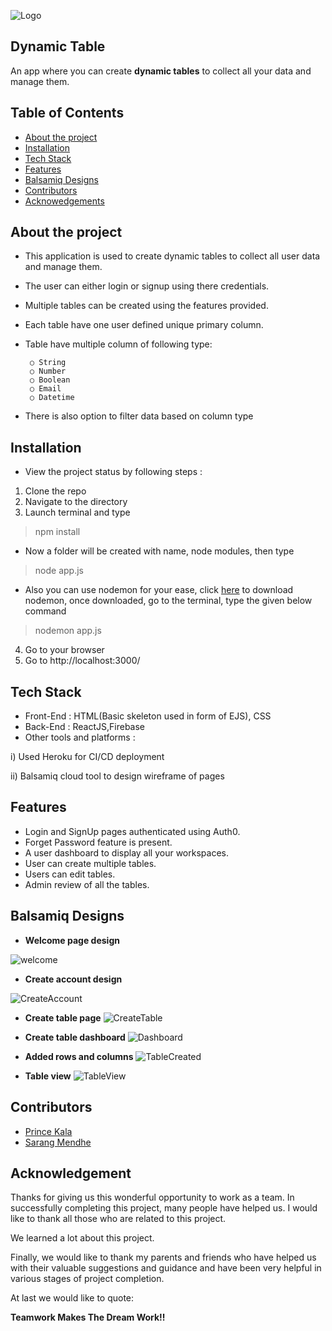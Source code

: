

![Logo](https://tse1.mm.bing.net/th?id=OIP.0Rh_QsAlcP7rddvoRH4DfAAAAA&pid=Api&P=0&w=170&h=170)



##  Dynamic Table 
 An app where you can create **dynamic tables** to collect all your data and manage them.
## Table of Contents
- [About the project](#about)    
- [Installation](#installation)
- [Tech Stack](#tech-stack)
- [Features](#features)
- [Balsamiq Designs](#balsamiq)
- [Contributors](#contributors)
- [Acknowedgements](#acknowledgements)
## About the project

- This application is used to create dynamic tables to collect all user data and manage them.
- The user can  either login or signup using there credentials.
- Multiple tables can be created using the features provided.
- Each table have one user defined unique primary column. 
- Table have multiple column of following type:
    
       ○ String 
       ○ Number 
       ○ Boolean 
       ○ Email 
       ○ Datetime

- There is also option to filter data based on column type

## Installation
- View the project status by following steps :
1. Clone the repo
2. Navigate to the directory
3. Launch terminal and type 
> npm install

- Now a folder will be created with name, node modules, then type
> node app.js

- Also you can use nodemon for your ease, click [here](https://www.npmjs.com/package/nodemon) to download nodemon, 
once downloaded, go to the terminal, type the given below command
> nodemon app.js

4. Go to your browser
5. Go to http://localhost:3000/
    
## Tech Stack

- Front-End : 
HTML(Basic skeleton used in form of EJS), CSS
- Back-End : 
ReactJS,Firebase
- Other tools and platforms :

i) Used Heroku for CI/CD deployment 

ii) Balsamiq cloud tool to design wireframe of pages



## Features

- Login and SignUp pages authenticated using Auth0.
- Forget Password feature is present.
- A user dashboard to display all your workspaces.
- User can create multiple tables.
- Users can edit tables.
- Admin review of all the tables.
## Balsamiq Designs

- **Welcome page design**

![welcome](https://user-images.githubusercontent.com/78681091/156496195-8f580954-b408-4865-9362-7ea690bb4d2c.jpeg
)
- **Create account design**

![CreateAccount](https://user-images.githubusercontent.com/78681091/156496441-45a7d25e-0fca-4791-a42b-08226316db37.jpeg)
- **Create table page**
![CreateTable](https://user-images.githubusercontent.com/78681091/156496673-c73f7a48-18c0-4271-8fbf-b0690f1748e1.jpeg)

- **Create table dashboard**
![Dashboard](https://user-images.githubusercontent.com/78681091/156496754-9ace125e-60c8-4078-973b-79a295061c6b.jpeg)


- **Added rows and columns**
![TableCreated](https://user-images.githubusercontent.com/78681091/156497882-cde1fe36-d212-4ab1-b5a4-5a35d5b7897c.jpeg)
- **Table view**
![TableView](https://user-images.githubusercontent.com/78681091/156497954-d7bad35d-76ec-4d2f-b42c-1158650767bc.jpeg)

## Contributors
- [Prince Kala](https://github.com/kprince30)
- [Sarang Mendhe](https://github.com/sarangmendhe2000)



## Acknowledgement

Thanks for giving us this wonderful opportunity to work as a team.
In successfully completing this project, many people have helped us. I would like to thank all those who are related to this project.

We learned a lot about this project. 

Finally, we would like to thank my parents and friends who have helped us with their valuable suggestions and guidance and have been very helpful in various stages of project completion.
 
At last we would like to quote:

**Teamwork Makes The Dream Work!!** 
